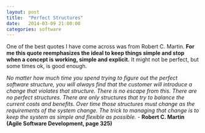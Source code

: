 ```yaml
---
layout: post
title:  "Perfect Structures"
date:   2014-03-09 21:00:00
categories: software
--- 
```


One of the best quotes I have come across was from Robert C. Martin. **For me this quote reemphasizes the ideal to keep things simple and stop when a concept is working, simple and explicit.** It might not be perfect, but some times ok, is good enough.

_No matter how much time you spend trying to figure out the perfect software structure, you will always find that the customer will introduce a change that violates that structure. There is no escape from this. There are no perfect structures. There are only structures that try to balance the current costs and benefits. Over time those structures must change as the requirements of the system change. The trick to managing that change is to keep the system as simple and flexible as possible._ - **Robert C. Martin (Agile Software Development, page 325)**